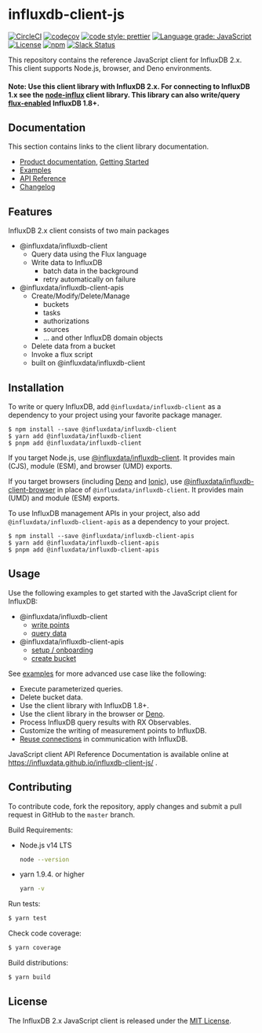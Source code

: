 # influxdb-client-js

[![CircleCI](https://circleci.com/gh/influxdata/influxdb-client-js.svg?style=svg)](https://circleci.com/gh/influxdata/influxdb-client-js)
[![codecov](https://codecov.io/gh/influxdata/influxdb-client-js/branch/master/graph/badge.svg)](https://codecov.io/gh/influxdata/influxdb-client-js)
[![code style: prettier](https://img.shields.io/badge/code_style-prettier-ff69b4.svg)](https://github.com/prettier/prettier)
[![Language grade: JavaScript](https://img.shields.io/lgtm/grade/javascript/g/influxdata/influxdb-client-js.svg?logo=lgtm&logoWidth=18)](https://lgtm.com/projects/g/influxdata/influxdb-client-js/context:javascript)
[![License](https://img.shields.io/github/license/influxdata/influxdb-client-js.svg)](https://github.com/influxdata/influxdb-client-js/blob/master/LICENSE)
[![npm](https://img.shields.io/npm/v/@influxdata/influxdb-client)](https://www.npmjs.com/package/@influxdata/influxdb-client)
[![Slack Status](https://img.shields.io/badge/slack-join_chat-white.svg?logo=slack&style=social)](https://www.influxdata.com/slack)

This repository contains the reference JavaScript client for InfluxDB 2.x. This client supports Node.js, browser, and Deno environments.

#### Note: Use this client library with InfluxDB 2.x. For connecting to InfluxDB 1.x see the [node-influx](https://github.com/node-influx/node-influx) client library. This library can also write/query [flux-enabled](https://docs.influxdata.com/influxdb/v1.8/administration/config/#flux-enabled--false) InfluxDB 1.8+.

## Documentation

This section contains links to the client library documentation.

- [Product documentation](https://docs.influxdata.com/influxdb/v2.1/api-guide/client-libraries/nodejs/), [Getting Started](#usage)
- [Examples](examples#influxdb-client-examples)
- [API Reference](https://influxdata.github.io/influxdb-client-js/influxdb-client.html)
- [Changelog](CHANGELOG.md)

## Features

InfluxDB 2.x client consists of two main packages

- @influxdata/influxdb-client
  - Query data using the Flux language
  - Write data to InfluxDB
    - batch data in the background
    - retry automatically on failure
- @influxdata/influxdb-client-apis
  - Create/Modify/Delete/Manage
    - buckets
    - tasks
    - authorizations
    - sources
    - ... and other InfluxDB domain objects
  - Delete data from a bucket
  - Invoke a flux script
  - built on @influxdata/influxdb-client

## Installation

To write or query InfluxDB, add `@influxdata/influxdb-client` as a dependency to your project using your favorite package manager.

```
$ npm install --save @influxdata/influxdb-client
$ yarn add @influxdata/influxdb-client
$ pnpm add @influxdata/influxdb-client
```

If you target Node.js, use [@influxdata/influxdb-client](./packages/core/README.md).
It provides main (CJS), module (ESM), and browser (UMD) exports.

If you target browsers (including [Deno](https://deno.land/) and [Ionic](https://ionic.io/)), use [@influxdata/influxdb-client-browser](./packages/core-browser/README.md) in place of `@influxdata/influxdb-client`. It provides main (UMD) and module (ESM) exports.

To use InfluxDB management APIs in your project, also add `@influxdata/influxdb-client-apis` as a dependency to your project.

```
$ npm install --save @influxdata/influxdb-client-apis
$ yarn add @influxdata/influxdb-client-apis
$ pnpm add @influxdata/influxdb-client-apis
```

## Usage

Use the following examples to get started with the JavaScript client for InfluxDB:

- @influxdata/influxdb-client
  - [write points](./examples/write.mjs)
  - [query data](./examples/query.ts)
- @influxdata/influxdb-client-apis
  - [setup / onboarding](./examples/onboarding.mjs)
  - [create bucket](./examples/createBucket.mjs)

See [examples](./examples/README.md) for more advanced use case like the following:

- Execute parameterized queries.
- Delete bucket data.
- Use the client library with InfluxDB 1.8+.
- Use the client library in the browser or [Deno](./examples/query.deno.ts).
- Process InfluxDB query results with RX Observables.
- Customize the writing of measurement points to InfluxDB.
- [Reuse connections](https://github.com/influxdata/influxdb-client-js/issues/393#issuecomment-985272866) in communication with InfluxDB.

JavaScript client API Reference Documentation is available online at https://influxdata.github.io/influxdb-client-js/ .

## Contributing

To contribute code, fork the repository, apply changes and submit a pull request in GitHub to the `master` branch.

Build Requirements:

- Node.js v14 LTS
  ```bash
  node --version
  ```
- yarn 1.9.4. or higher
  ```bash
  yarn -v
  ```

Run tests:

```bash
$ yarn test
```

Check code coverage:

```bash
$ yarn coverage
```

Build distributions:

```bash
$ yarn build
```

## License

The InfluxDB 2.x JavaScript client is released under the [MIT License](https://opensource.org/licenses/MIT).
